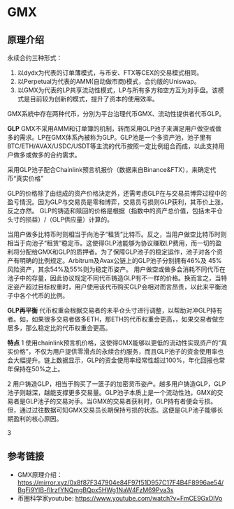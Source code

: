 # GMX

## 原理介绍

永续合约三种形式：
1. 以dydx为代表的订单薄模式，与币安、FTX等CEX的交易模式相同。
2. 以Perpetual为代表的AMM(自动做市商)模式，合约版的Uniswap。
3. 以GMX为代表的LP共享流动性模式，LP与所有多方和空方互为对手盘。该模式是目前较为创新的模式，提升了资本的使用效率。

GMX系統中存在两种代币，分別为平台治理代币GMX、流动性提供者代币GLP。

**GLP**
GMX不采用AMM和订单簿的机制，转而采用GLP池子来满足用户做空或做多的需求。LP在GMX体系內被称为GLP。GLP池是一个多资产池，池子里有BTC/ETH/AVAX/USDC/USDT等主流的代币按照一定比例组合而成，以此支持用户做多或做多的合约需求。

采用GLP池子配合Chainlink预言机报价（数据来自Binance&FTX），来确定代币“真实价格”

GLP的价格除了由组成的资产价格決定外，还需考虑GLP在与交易员博弈过程中的盈亏情況。因为GLP与交易员是零和博弈，交易员亏损则GLP获利，其币价上涨，反之亦然。
  GLP的铸造和赎回的价格是根据（指数中的资产总价值，包括未平仓头寸的损益）/（GLP供应量）计算的。

当用户做多比特币时则相当于向池子“租赁”比特币。反之，当用户做空比特币时则相当于向池子“租赁”稳定币。这使得GLP池能够为协议赚取LP费用，而一切的盈利将分配给GMX和GLP的质押者。为了保障GLP池子的稳定运作，池子对各个资产有明确的比例规定。Arbitrum及Avax公链上的GLP池子分别拥有46%及 45%风险资产，其余54%及55%则为稳定币姿产。
用户做空或做多会消耗不同代币在池子中的存量，因此协议规定不同代币铸造GLP有不一样的价格。换而言之，当特定姿产超过目标权重时，用户使用该代币购买GLP会相对而言昂贵，以此来平衡池子中各个代币的比例。

**GLP再平衡**
代币权重会根据交易者的未平仓头寸进行调整，以帮助对冲GLP持有者。如，如果很多交易者做多ETH，那ETH的代币权重会更高，，如果交易者做空居多，那么稳定比的代币权重会更高。


**特点**
1 使用chainlink预言机价格，这使得GMX能够以更低的流动性实现资产的“真实价格”，不仅为用户提供零滑点的永续合约服务，而且GLP池子的资金使用率也会大幅提升。链上数据显示，GLP的资金使用率经常性超过100%，年化回报也常年保持在50%之上。

2 用户铸造GLP，相当于购买了一篮子的加密货币姿产。越多用户铸造GLP，GLP池子则越深，越能支撑更多交易量。GLP池子本质上是一个流动性池，GMX的交易者是GLP池子的交易对手。当GMX的交易者获利时，GLP持有者便会亏损。但，通过过往数据可知GMX交易员长期保持亏损的状态。这便是GLP池子能够长期盈利的核心原因。

3 
## 参考链接
- GMX原理介绍： https://mirror.xyz/0x8f87F347904e84F97f51D957C17F4B4F8996ae54/BgFi9YIB-flIrzfYNQmgBQpx5HWg1NaW4FzM69Pva3s
- 币圈科学家youtube: https://www.youtube.com/watch?v=FmCE9GxDlVo
